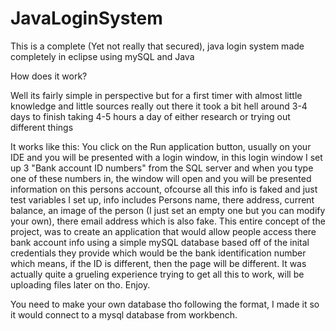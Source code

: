 # JavaLoginSystem
This is a complete (Yet not really that secured), java login system made completely in eclipse using mySQL and Java

How does it work?

Well its fairly simple in perspective but for a first timer with almost little knowledge and little sources really out there it took a bit
hell around 3-4 days to finish taking 4-5 hours a day of either research or trying out different things

It works like this:
You click on the Run application button, usually on your IDE and you will be presented with a login window, in this login window I set up
3 "Bank account ID numbers" from the SQL server and when you type one of these numbers in, the window will open and you will be presented 
information on this persons account, ofcourse all this info is faked and just test variables I set up, info includes Persons name, there address, current balance, an image of the person (I just set an empty one but you can modify your own), there email address which is also fake. This entire concept of the project, was to create an application that would allow people access there bank account info using a simple mySQL database based off of the inital credentials they provide which would be the bank identification number which means, if the ID is different, then the page will be different. It was actually quite a grueling experience trying to get all this to work, will be uploading files later on tho. Enjoy.

You need to make your own database tho following the format, I made it so it would connect to a mysql database from workbench.
